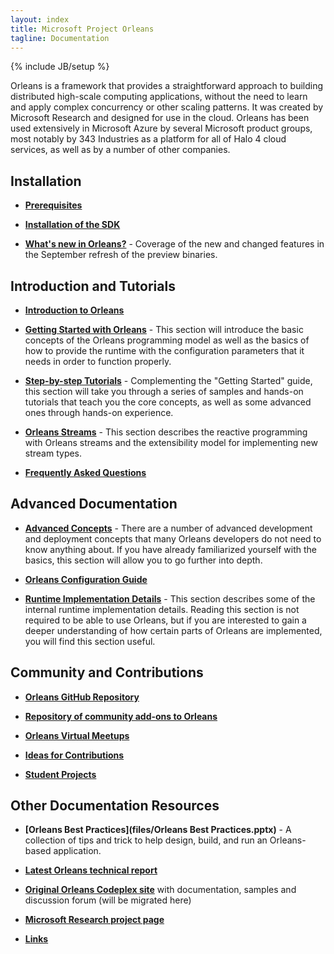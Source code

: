 ```yaml
---
layout: index
title: Microsoft Project Orleans
tagline: Documentation
---
```

{% include JB/setup %}

Orleans is a framework that provides a straightforward approach to building distributed high-scale computing applications, without the need to learn and apply complex concurrency or other scaling patterns. It was created by Microsoft Research and designed for use in the cloud. Orleans has been used extensively in Microsoft Azure by several Microsoft product groups, most notably by 343 Industries as a platform for all of Halo 4 cloud services, as well as by a number of other companies.

## Installation 

* **[Prerequisites](Prerequisites)**

* **[Installation of the SDK](Installation)**

* **[What's new in Orleans?](What's-new-in-Orleans)** - Coverage of the new and changed features in the September refresh of the preview binaries.

## Introduction and Tutorials

* **[Introduction to Orleans](Introduction)**

* **[Getting Started with Orleans](Getting-Started-With-Orleans)** - This section will introduce the basic concepts of the Orleans programming model as well as the basics of how to provide the runtime with the configuration parameters that it needs in order to function properly.

* **[Step-by-step Tutorials](Step-by-step-Tutorials)** - Complementing the "Getting Started" guide, this section will take you through a series of samples and hands-on tutorials that teach you the core concepts, as well as some advanced ones through hands-on experience.

* **[Orleans Streams](Orleans-Streams)** - This section describes the reactive programming with Orleans streams and the extensibility model for implementing new stream types.

* **[Frequently Asked Questions](Frequently-Asked-Questions)**

## Advanced Documentation

* **[Advanced Concepts](Advanced-Concepts)** - There are a number of advanced development and deployment concepts that many Orleans developers do not need to know anything about. If you have already familiarized yourself with the basics, this section will allow you to go further into depth.

* **[Orleans Configuration Guide](Orleans-Configuration-Guide)**

* **[Runtime Implementation Details](Runtime-Implementation-Details)** - This section describes some of the internal runtime implementation details. Reading this section is not required to be able to use Orleans, but if you are interested to gain a deeper understanding of how certain parts of Orleans are implemented, you will find this section useful.

## Community and Contributions

* **[Orleans GitHub Repository](https://github.com/dotnet/orleans)**

* **[Repository of community add-ons to Orleans](https://github.com/OrleansContrib)**

* **[Orleans Virtual Meetups](https://github.com/OrleansContrib/meetups)**

* **[Ideas for Contributions](Ideas-for-Contributions)**

* **[Student Projects](Student-Projects)**

## Other Documentation Resources

* **[Orleans Best Practices](files/Orleans Best Practices.pptx)** - A collection of tips and trick to help design, build, and run an Orleans-based application.

* **[Latest Orleans technical report](http://research.microsoft.com/pubs/210931/Orleans-MSR-TR-2014-41.pdf)**

* **[Original Orleans Codeplex site](https://orleans.codeplex.com)** with documentation, samples and discussion forum (will be migrated here)

* **[Microsoft Research project page](http://research.microsoft.com/en-us/projects/orleans/)**

* **[Links](Links)**
